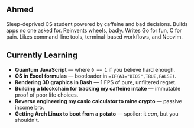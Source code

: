## Ahmed

Sleep-deprived CS student powered by caffeine and bad decisions. Builds apps no one asked for. Reinvents wheels, badly. Writes Go for fun, C for pain. Likes command-line tools, terminal-based workflows, and Neovim.

## Currently Learning

- **Quantum JavaScript** — where `0 == 1` if you believe hard enough.
- **OS in Excel formulas** — bootloader in `=IF(A1="BIOS",TRUE,FALSE)`.  
- **Rendering 3D graphics in Bash** — 1 FPS of pure, unfiltered regret.
- **Building a blockchain for tracking my caffeine intake** — immutable proof of poor life choices.
- **Reverse engineering my casio calculator to mine crypto** — passive income bro.
- **Getting Arch Linux to boot from a potato** — spoiler: it *can*, but you shouldn't.
